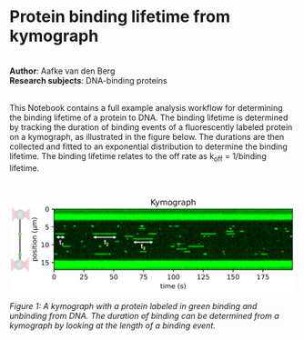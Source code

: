 <h1>Protein binding lifetime from kymograph</h1><br>
<b>Author</b>: Aafke van den Berg<br>
<b>Research subjects</b>: DNA-binding proteins<br>
<br>
<p>This Notebook contains a full example analysis workflow for determining the binding lifetime of a protein to DNA. The binding lifetime is determined by tracking the duration of binding events of a fluorescently labeled protein on a kymograph, as illustrated in the figure below. The durations are then collected and fitted to an exponential distribution to determine the binding lifetime. The binding lifetime relates to the off rate as k<sub>off</sub> = 1/binding lifetime. 
<br>
</em></p><p><br></p><div class="se-component se-image-container __se__float-none"><figure style="margin: 0px;"><img style="" data-origin="," data-file-size="31661" data-file-name="binding_lifetime.PNG" data-percentage="auto,auto" data-align="none" data-size="," data-rotatey="" data-rotatex="" data-proportion="true" data-rotate="" alt="" src="binding_lifetime.PNG" data-index="3"></figure></div><p><em>Figure 1: A kymograph with a protein labeled in green binding and unbinding from DNA. The duration of binding can be determined from a kymograph by looking at the length of a binding event.</em></p><p><br></p><p><em>
<br>
